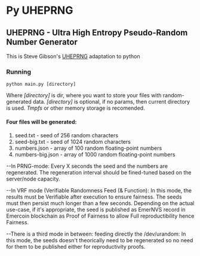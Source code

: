 # Py UHEPRNG
## UHEPRNG - Ultra High Entropy Pseudo-Random Number Generator

This is Steve Gibson's [UHEPRNG](https://ness3.app/GRC's%c2%a0%7c%c2%a0UHE%20PRNG%20Demo.htm) adaptation to python 

### Running
```
python main.py [directory]
```
Where *[directory]* is dir, where you want to store your files with random-generated data.
*[directory]* is optional, if no params, then current directory is used.
*Tmpfs* or other memory storage is recomended.

#### Four files will be generated:
1. seed.txt - seed of 256 random characters
2. seed-big.txt - seed of 1024 random characters
3. numbers.json - array of 100 random floating-point numbers
4. numbers-big.json - array of 1000 random floating-point numbers

--In PRNG-mode:
Every X seconds the seed and the numbers are regenerated. The regeneration interval should be fined-tuned based on the server/node capacity.

--In VRF mode (Verifiable Randomness Feed (& Function):
In this mode, the results must be Verifiable after execution to ensure fairness. The seeds must then persist much longer than a few seconds.
Depending on the actual use-case, if it's appropriate, the seed is published as EmerNVS record in Emercoin blockchain as Proof of Fairness to allow Full reproductibility hence Fairness.

--There is a third mode in between: feeding directly the /dev/urandom: 
In this mode, the seeds doesn't theorically need to be regenerated so no need for them to be published either for reproductivity proofs.
